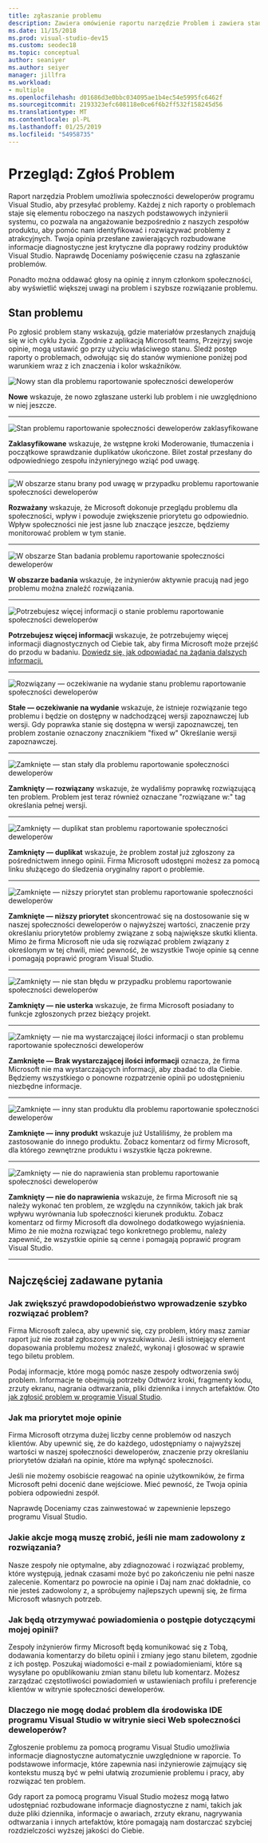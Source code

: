 ```yaml
---
title: zgłaszanie problemu
description: Zawiera omówienie raportu narzędzie Problem i zawiera stany problem i definicje
ms.date: 11/15/2018
ms.prod: visual-studio-dev15
ms.custom: seodec18
ms.topic: conceptual
author: seaniyer
ms.author: seiyer
manager: jillfra
ms.workload:
- multiple
ms.openlocfilehash: d01686d3e0bbc034095ae1b4ec54e5995fc6462f
ms.sourcegitcommit: 2193323efc608118e0ce6f6b2ff532f158245d56
ms.translationtype: MT
ms.contentlocale: pl-PL
ms.lasthandoff: 01/25/2019
ms.locfileid: "54958735"
---
```

# <a name="overview-report-a-problem"></a>Przegląd: Zgłoś Problem

Raport narzędzia Problem umożliwia społeczności deweloperów programu Visual Studio, aby przesyłać problemy. Każdej z nich raporty o problemach staje się elementu roboczego na naszych podstawowych inżynierii systemu, co pozwala na angażowanie bezpośrednio z naszych zespołów produktu, aby pomóc nam identyfikować i rozwiązywać problemy z atrakcyjnych. Twoja opinia przesłane zawierających rozbudowane informacje diagnostyczne jest krytyczne dla poprawy rodziny produktów Visual Studio. Naprawdę Doceniamy poświęcenie czasu na zgłaszanie problemów.

Ponadto można oddawać głosy na opinię z innym członkom społeczności, aby wyświetlić większej uwagi na problem i szybsze rozwiązanie problemu.

## <a name="problem-status"></a>Stan problemu

Po zgłosić problem stany wskazują, gdzie materiałów przesłanych znajdują się w ich cyklu życia. Zgodnie z aplikacją Microsoft teams, Przejrzyj swoje opinie, mogą ustawić go przy użyciu właściwego stanu.  Śledź postęp raporty o problemach, odwołując się do stanów wymienione poniżej pod warunkiem wraz z ich znaczenia i kolor wskaźników.

![Nowy stan dla problemu raportowanie społeczności deweloperów](../ide/media/ProblemStates/New.jpg)

**Nowe** wskazuje, że nowo zgłaszane usterki lub problem i nie uwzględniono w niej jeszcze.

- - -

![Stan problemu raportowanie społeczności deweloperów zaklasyfikowane](../ide/media/ProblemStates/Triaged.jpg)

**Zaklasyfikowane** wskazuje, że wstępne kroki Moderowanie, tłumaczenia i początkowe sprawdzanie duplikatów ukończone. Bilet został przesłany do odpowiedniego zespołu inżynieryjnego wziąć pod uwagę.

- - -

![W obszarze stanu brany pod uwagę w przypadku problemu raportowanie społeczności deweloperów](../ide/media/ProblemStates/UnderConsideration.jpg)

**Rozważany** wskazuje, że Microsoft dokonuje przeglądu problemu dla społeczności, wpływ i powoduje zwiększenie priorytetu go odpowiednio. Wpływ społeczności nie jest jasne lub znaczące jeszcze, będziemy monitorować problem w tym stanie.

- - -

![W obszarze Stan badania problemu raportowanie społeczności deweloperów](../ide/media/ProblemStates/UnderInvestigation.jpg)

**W obszarze badania** wskazuje, że inżynierów aktywnie pracują nad jego problemu można znaleźć rozwiązania.

- - -

![Potrzebujesz więcej informacji o stanie problemu raportowanie społeczności deweloperów](../ide/media/ProblemStates/NeedMoreInfo.jpg)

**Potrzebujesz więcej informacji** wskazuje, że potrzebujemy więcej informacji diagnostycznych od Ciebie tak, aby firma Microsoft może przejść do przodu w badaniu.  [Dowiedz się, jak odpowiadać na żądania dalszych informacji.](./how-to-report-a-problem-with-visual-studio-2017.md#when-further-information-is-needed-need-more-info)

- - -

![Rozwiązany — oczekiwanie na wydanie stanu problemu raportowanie społeczności deweloperów](../ide/media/ProblemStates/FixedPendingRelease.jpg)

**Stałe — oczekiwanie na wydanie** wskazuje, że istnieje rozwiązanie tego problemu i będzie on dostępny w nadchodzącej wersji zapoznawczej lub wersji.  Gdy poprawka stanie się dostępna w wersji zapoznawczej, ten problem zostanie oznaczony znacznikiem "fixed w" Określanie wersji zapoznawczej.

- - -

![Zamknięte — stan stały dla problemu raportowanie społeczności deweloperów](../ide/media/ProblemStates/ClosedFixed.jpg)

**Zamknięty — rozwiązany** wskazuje, że wydaliśmy poprawkę rozwiązującą ten problem. Problem jest teraz również oznaczane "rozwiązane w:" tag określania pełnej wersji.

- - -

![Zamknięty — duplikat stan problemu raportowanie społeczności deweloperów](../ide/media/ProblemStates/ClosedDuplicate.jpg)

**Zamknięty — duplikat** wskazuje, że problem został już zgłoszony za pośrednictwem innego opinii. Firma Microsoft udostępni możesz za pomocą linku służącego do śledzenia oryginalny raport o problemie.

- - -

![Zamknięte — niższy priorytet stan problemu raportowanie społeczności deweloperów](../ide/media/ProblemStates/ClosedLowerPriority.jpg)

**Zamknięte — niższy priorytet** skoncentrować się na dostosowanie się w naszej społeczności deweloperów o najwyższej wartości, znaczenie przy określaniu priorytetów problemy związane z sobą największe skutki klienta. Mimo że firma Microsoft nie uda się rozwiązać problem związany z określonym w tej chwili, mieć pewność, że wszystkie Twoje opinie są cenne i pomagają poprawić program Visual Studio.

- - -

![Zamknięty — nie stan błędu w przypadku problemu raportowanie społeczności deweloperów](../ide/media/ProblemStates/ClosedNotaBug.jpg)

**Zamknięty — nie usterka** wskazuje, że firma Microsoft posiadany to funkcje zgłoszonych przez bieżący projekt.

- - -

![Zamknięty — nie ma wystarczającej ilości informacji o stan problemu raportowanie społeczności deweloperów](../ide/media/ProblemStates/ClosedNotEnoughInfo.jpg)

**Zamknięte — Brak wystarczającej ilości informacji** oznacza, że firma Microsoft nie ma wystarczających informacji, aby zbadać to dla Ciebie. Będziemy wszystkiego o ponowne rozpatrzenie opinii po udostępnieniu niezbędne informacje.

- - -

![Zamknięte — inny stan produktu dla problemu raportowanie społeczności deweloperów](../ide/media/ProblemStates/ClosedOtherProduct.jpg)

**Zamknięte — inny produkt** wskazuje już Ustaliliśmy, że problem ma zastosowanie do innego produktu. Zobacz komentarz od firmy Microsoft, dla którego zewnętrzne produktu i wszystkie łącza pokrewne.

- - -

![Zamknięty — nie do naprawienia stan problemu raportowanie społeczności deweloperów](../ide/media/ProblemStates/ClosedWontFix.jpg)

**Zamknięty — nie do naprawienia** wskazuje, że firma Microsoft nie są należy wykonać ten problem, ze względu na czynników, takich jak brak wpływu wyrównania lub społeczności kierunek produktu. Zobacz komentarz od firmy Microsoft dla dowolnego dodatkowego wyjaśnienia.  Mimo że nie można rozwiązać tego konkretnego problemu, należy zapewnić, że wszystkie opinie są cenne i pomagają poprawić program Visual Studio.

- - -

## <a name="faq"></a>Najczęściej zadawane pytania

### <a name="how-can-i-increase-the-chance-of-my-problem-getting-resolved-quickly"></a>Jak zwiększyć prawdopodobieństwo wprowadzenie szybko rozwiązać problem?

Firma Microsoft zaleca, aby upewnić się, czy problem, który masz zamiar raport już nie został zgłoszony w wyszukiwaniu. Jeśli istniejący element dopasowania problemu możesz znaleźć, wykonaj i głosować w sprawie tego biletu problem.

 Podaj informacje, które mogą pomóc nasze zespoły odtworzenia swój problem.  Informacje te obejmują potrzeby Odtwórz kroki, fragmenty kodu, zrzuty ekranu, nagrania odtwarzania, pliki dziennika i innych artefaktów.  Oto [jak zgłosić problem w programie Visual Studio](./how-to-report-a-problem-with-visual-studio-2017.md).

### <a name="how-is-my-feedback-prioritized"></a>Jak ma priorytet moje opinie

Firma Microsoft otrzyma dużej liczby cenne problemów od naszych klientów. Aby upewnić się, że do każdego, udostępniamy o najwyższej wartości w naszej społeczności deweloperów, znaczenie przy określaniu priorytetów działań na opinie, które ma wpłynąć społeczności.

Jeśli nie możemy osobiście reagować na opinie użytkowników, że firma Microsoft pełni docenić dane wejściowe. Mieć pewność, że Twoja opinia pobiera odpowiedni zespół.

Naprawdę Doceniamy czas zainwestować w zapewnienie lepszego programu Visual Studio.

### <a name="what-actions-can-i-take-if-im-not-satisfied-with-the-resolution"></a>Jakie akcje mogą muszę zrobić, jeśli nie mam zadowolony z rozwiązania?

Nasze zespoły nie optymalne, aby zdiagnozować i rozwiązać problemy, które występują, jednak czasami może być po zakończeniu nie pełni nasze zalecenie. Komentarz po powrocie na opinie i Daj nam znać dokładnie, co nie jesteś zadowolony z, a spróbujemy najlepszych upewnij się, że firma Microsoft własnych potrzeb.

### <a name="how-will-i-get-notified-of-progress-on-my-feedback"></a>Jak będą otrzymywać powiadomienia o postępie dotyczącymi mojej opinii?

Zespoły inżynierów firmy Microsoft będą komunikować się z Tobą, dodawania komentarzy do biletu opinii i zmiany jego stanu biletem, zgodnie z ich postęp. Poszukaj wiadomości e-mail z powiadomieniami, które są wysyłane po opublikowaniu zmian stanu biletu lub komentarz.  Możesz zarządzać częstotliwości powiadomień w ustawieniach profilu i preferencje klientów w witrynie społeczności deweloperów.

### <a name="why-cant-i-add-a-problem-for-visual-studio-ide-on-the-developer-community-website"></a>Dlaczego nie mogę dodać problem dla środowiska IDE programu Visual Studio w witrynie sieci Web społeczności deweloperów?

Zgłoszenie problemu za pomocą programu Visual Studio umożliwia informacje diagnostyczne automatycznie uwzględnione w raporcie. To podstawowe informacje, które zapewnia nasi inżynierowie zajmujący się kontekstu muszą być w pełni ułatwią zrozumienie problemu i pracy, aby rozwiązać ten problem.

Gdy raport za pomocą programu Visual Studio możesz mogą łatwo udostępniać rozbudowane informacje diagnostyczne z nami, takich jak duże pliki dziennika, informacje o awariach, zrzuty ekranu, nagrywania odtwarzania i innych artefaktów, które pomagają nam dostarczać szybciej rozdzielczości wyższej jakości do Ciebie.